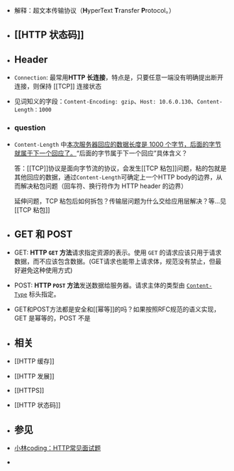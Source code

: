 - 解释：超文本传输协议（**H**yperText **T**ransfer **P**rotocol。）
- ## [[HTTP 状态码]]
- ## Header
- `Connection`: 最常用**HTTP 长连接**，特点是，只要任意一端没有明确提出断开连接，则保持 [[TCP]] 连接状态
- 见词知义的字段：`Content-Encoding: gzip`、`Host: 10.6.0.130`、`Content-Length：1000`
- ### question
- `Content-Length` 中[本次服务器回应的数据长度是 1000 个字节，后面的字节就属于下一个回应了。](https://www.xiaolincoding.com/network/2_http/http_interview.html#http-%E5%B8%B8%E8%A7%81%E5%AD%97%E6%AE%B5%E6%9C%89%E5%93%AA%E4%BA%9B:~:text=%E6%9C%AC%E6%AC%A1%E6%9C%8D%E5%8A%A1%E5%99%A8%E5%9B%9E%E5%BA%94%E7%9A%84%E6%95%B0%E6%8D%AE%E9%95%BF%E5%BA%A6%E6%98%AF%201000%20%E4%B8%AA%E5%AD%97%E8%8A%82%EF%BC%8C%E5%90%8E%E9%9D%A2%E7%9A%84%E5%AD%97%E8%8A%82%E5%B0%B1%E5%B1%9E%E4%BA%8E%E4%B8%8B%E4%B8%80%E4%B8%AA%E5%9B%9E%E5%BA%94%E4%BA%86%E3%80%82)“后面的字节属于下一个回应”具体含义？
  
  答：[[TCP]]协议是面向字节流的协议，会发生[[TCP 粘包]]问题，粘的包就是其他回应的数据，通过`Content-Length`可确定上一个HTTP body的边界，从而解决粘包问题（回车符、换行符作为 HTTP header 的边界）
  
  延伸问题，TCP 粘包后如何拆包？传输层问题为什么交给应用层解决？等...见[[TCP 粘包]]
- ## GET 和 POST
- GET: **HTTP `GET` 方法**请求指定资源的表示。使用 `GET` 的请求应该只用于请求数据，而不应该包含数据。(GET请求也能带上请求体，规范没有禁止，但最好避免这种使用方式)
- POST: **HTTP `POST` 方法**发送数据给服务器。请求主体的类型由 [`Content-Type`](https://developer.mozilla.org/zh-CN/docs/Web/HTTP/Headers/Content-Type) 标头指定。
- GET和POST方法都是安全和[[幂等]]的吗？如果按照RFC规范的语义实现，GET 是幂等的，POST 不是
- ## 相关
- [[HTTP 缓存]]
- [[HTTP 发展]]
- [[HTTPS]]
- [[HTTP 状态码]]
- ## 参见
- [小林coding：HTTP常见面试题](https://www.xiaolincoding.com/network/2_http/http_interview.htm)
-